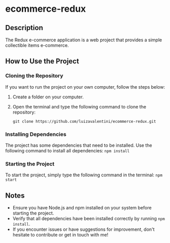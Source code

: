 # ecommerce-redux

## Description
The Redux e-commerce application is a web project that provides a simple collectible items e-commerce.

## How to Use the Project

### Cloning the Repository
If you want to run the project on your own computer, follow the steps below:

1. Create a folder on your computer.
2. Open the terminal and type the following command to clone the repository:

    ```
   git clone https://github.com/luizavalentini/ecommerce-redux.git
   ```

### Installing Dependencies

The project has some dependencies that need to be installed. Use the following command to install all dependencies:
    ```
   npm install
    ```

### Starting the Project

To start the project, simply type the following command in the terminal:
    ```
   npm start
    ```


## Notes

- Ensure you have Node.js and npm installed on your system before starting the project.
- Verify that all dependencies have been installed correctly by running `npm install`.
- If you encounter issues or have suggestions for improvement, don't hesitate to contribute or get in touch with me!
